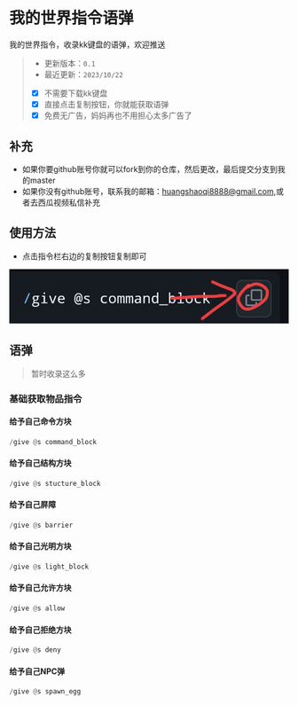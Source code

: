 # 我的世界指令语弹
我的世界指令，收录kk键盘的语弹，欢迎推送
> - 更新版本：`0.1`
> - 最近更新：`2023/10/22`
> - [x] 不需要下载kk键盘
> - [x] 直接点击复制按钮，你就能获取语弹
> - [x] 免费无广告，妈妈再也不用担心太多广告了
## 补充
- 如果你要github账号你就可以fork到你的仓库，然后更改，最后提交分支到我的master
- 如果你没有github账号，联系我的邮箱：huangshaoqi8888@gmail.com,或者去西瓜视频私信补充
## 使用方法
- 点击指令栏右边的复制按钮复制即可

![alt](Screenshot_2023-10-22-16-05-25-89_df198e732186825c8df26e3c5a10d7cd.jpg)
## 语弹
> 暂时收录这么多
### 基础获取物品指令
#### 给予自己命令方块
```python
/give @s command_block
```
#### 给予自己结构方块
```python
/give @s stucture_block
```
#### 给予自己屏障
```python
/give @s barrier
```
#### 给予自己光明方块
```python
/give @s light_block
```
#### 给予自己允许方块
```python
/give @s allow
```
#### 给予自己拒绝方块
```python
/give @s deny
```
#### 给予自己NPC弹
```python
/give @s spawn_egg
```
